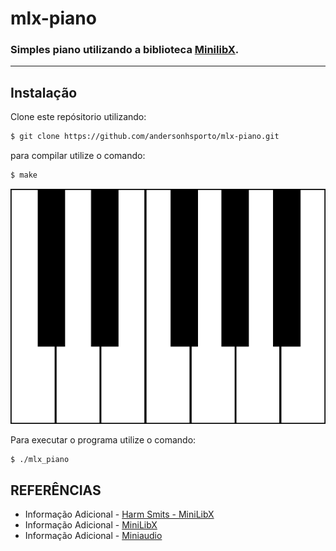 # mlx-piano

### Simples piano utilizando a biblioteca [MinilibX](https://github.com/42Paris/minilibx-linux).
<hr>

## Instalação

Clone este repósitorio utilizando:
```sh
$ git clone https://github.com/andersonhsporto/mlx-piano.git
```
para compilar utilize o comando:
```sh
$ make
```
![mandatory](https://github.com/andersonhsporto/mlx-piano/blob/main/resources/keys.png)

Para executar o programa utilize o comando:
```sh
$ ./mlx_piano
```




## REFERÊNCIAS
* Informação Adicional - [Harm Smits - MiniLibX](https://harm-smits.github.io/42docs/libs/minilibx) 
* Informação Adicional - [MiniLibX](https://github.com/42Paris/minilibx-linux) 
* Informação Adicional - [Miniaudio](https://miniaud.io/index.html) 
